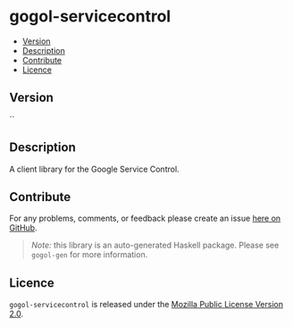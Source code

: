 # gogol-servicecontrol

* [Version](#version)
* [Description](#description)
* [Contribute](#contribute)
* [Licence](#licence)


## Version

``


## Description

A client library for the Google Service Control.


## Contribute

For any problems, comments, or feedback please create an issue [here on GitHub](https://github.com/brendanhay/gogol/issues).

> _Note:_ this library is an auto-generated Haskell package. Please see `gogol-gen` for more information.


## Licence

`gogol-servicecontrol` is released under the [Mozilla Public License Version 2.0](http://www.mozilla.org/MPL/).
